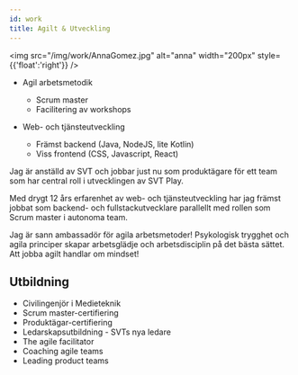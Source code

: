 ```yaml
---
id: work
title: Agilt & Utveckling
---
```


<img src="/img/work/AnnaGomez.jpg" alt="anna" width="200px" style={{'float':'right'}} />

* Agil arbetsmetodik
    * Scrum master
    * Facilitering av workshops
    
* Web- och tjänsteutveckling
    * Främst backend (Java, NodeJS, lite Kotlin)
    * Viss frontend (CSS, Javascript, React)
    

<div>
<p>Jag är anställd av SVT och jobbar just nu som produktägare för ett team som har central roll i utvecklingen av SVT Play.</p>
                    <p>
                    Med drygt 12 års erfarenhet av web- och tjänsteutveckling har jag främst jobbat som backend- och fullstackutvecklare parallellt med rollen som Scrum master i autonoma team.
                    </p>
                    <p>Jag är sann ambassadör för agila arbetsmetoder! Psykologisk trygghet och agila principer skapar arbetsglädje och arbetsdisciplin på det bästa sättet.
                    Att jobba agilt handlar om mindset! </p>
 </div>        

## Utbildning

* Civilingenjör i Medieteknik
* Scrum master-certifiering
* Produktägar-certifiering
* Ledarskapsutbildning - SVTs nya ledare
* The agile facilitator 
* Coaching agile teams
* Leading product teams
